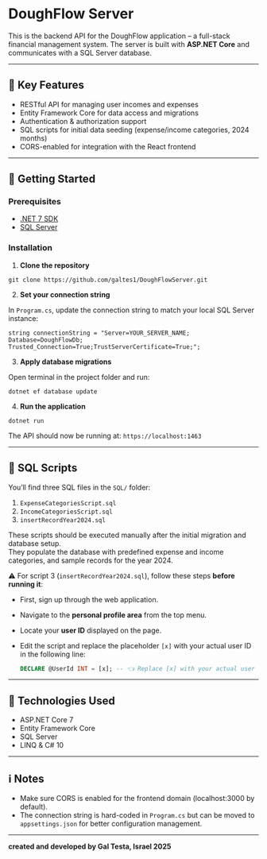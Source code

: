 # DoughFlow Server

This is the backend API for the DoughFlow application – a full-stack financial management system.
The server is built with **ASP.NET Core** and communicates with a SQL Server database.

---

## 🧠 Key Features

- RESTful API for managing user incomes and expenses
- Entity Framework Core for data access and migrations
- Authentication & authorization support
- SQL scripts for initial data seeding (expense/income categories, 2024 months)
- CORS-enabled for integration with the React frontend

---

## 🚀 Getting Started

### Prerequisites

- [.NET 7 SDK](https://dotnet.microsoft.com/en-us/download/dotnet/7.0)
- [SQL Server](https://www.microsoft.com/en-us/sql-server/sql-server-downloads)

### Installation

1. **Clone the repository**

```
git clone https://github.com/galtes1/DoughFlowServer.git
```

2. **Set your connection string**

In `Program.cs`, update the connection string to match your local SQL Server instance:

```
string connectionString = "Server=YOUR_SERVER_NAME; Database=DoughFlowDb; Trusted_Connection=True;TrustServerCertificate=True;";
```

3. **Apply database migrations**

Open terminal in the project folder and run:

```
dotnet ef database update
```

4. **Run the application**

```
dotnet run
```

The API should now be running at: `https://localhost:1463`

---

## 📂 SQL Scripts

You’ll find three SQL files in the `SQL/` folder:

1. `ExpenseCategoriesScript.sql`  
2. `IncomeCategoriesScript.sql`  
3. `insertRecordYear2024.sql`  

These scripts should be executed manually after the initial migration and database setup.  
They populate the database with predefined expense and income categories, and sample records for the year 2024.

⚠️ For script 3 (`insertRecordYear2024.sql`), follow these steps **before running it**:
- First, sign up through the web application.
- Navigate to the **personal profile area** from the top menu.
- Locate your **user ID** displayed on the page.
- Edit the script and replace the placeholder `[x]` with your actual user ID in the following line:
  
  ```sql
  DECLARE @UserId INT = [x]; -- 👈 Replace [x] with your actual user ID

---

## 🧪 Technologies Used

- ASP.NET Core 7
- Entity Framework Core
- SQL Server
- LINQ & C# 10

---

## ℹ️ Notes

- Make sure CORS is enabled for the frontend domain (localhost:3000 by default).
- The connection string is hard-coded in `Program.cs` but can be moved to `appsettings.json` for better configuration management.

---

**created and developed by Gal Testa, Israel 2025**